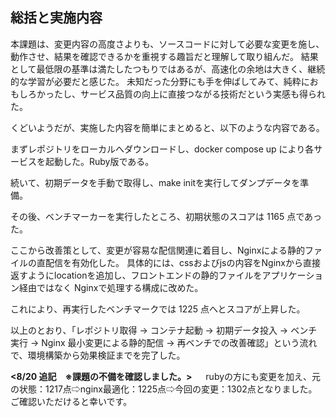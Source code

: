 ## 総括と実施内容
本課題は、変更内容の高度さよりも、ソースコードに対して必要な変更を施し、動作させ、結果を確認できるかを重視する趣旨だと理解して取り組んだ。
結果として最低限の基準は満たしたつもりではあるが、高速化の余地は大きく、継続的な学習が必要だと感じた。
未知だった分野にも手を伸ばしてみて、純粋におもしろかったし、サービス品質の向上に直接つながる技術だという実感も得られた。


くどいようだが、実施した内容を簡単にまとめると、以下のような内容である。


まずレポジトリをローカルへダウンロードし、docker compose up により各サービスを起動した。Ruby版である。

続いて、初期データを手動で取得し、make initを実行してダンプデータを準備。

その後、ベンチマーカーを実行したところ、初期状態のスコアは 1165 点であった。

ここから改善策として、変更が容易な配信関連に着目し、Nginxによる静的ファイルの直配信を有効化した。
具体的には、cssおよびjsの内容をNginxから直接返すようにlocationを追加し、フロントエンドの静的ファイルをアプリケーション経由ではなく Nginxで処理する構成に改めた。

これにより、再実行したベンチマークでは 1225 点へとスコアが上昇した。


以上のとおり、「レポジトリ取得 → コンテナ起動 → 初期データ投入 → ベンチ実行 → Nginx 最小変更による静的配信 → 再ベンチでの改善確認」という流れで、環境構築から効果検証までを完了した。


**<8/20 追記　※課題の不備を確認しました。>**
　
rubyの方にも変更を加え、元の状態：1217点⇨nginx最適化：1225点⇨今回の変更：1302点となりました。
ご確認いただけると幸いです。
